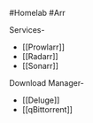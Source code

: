 #Homelab  #Arr

Services-
- [[Prowlarr]]
- [[Radarr]]
- [[Sonarr]]

Download Manager-
- [[Deluge]]
- [[qBittorrent]]